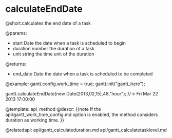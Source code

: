 calculateEndDate
=============
@short:calculates the end date of a task 

@params:
- start	Date	the date when a task is scheduled to begin
- duration	number	 the duration of a task
- unit	string	the time unit of the duration

@returns:
- end_date	Date	the date when a task is scheduled to be completed

	
@example:
gantt.config.work_time = true;
gantt.init("gantt_here");
 
gantt.calculateEndDate(new Date(2013,02,15),48,"hour");  //-> Fri Mar 22 2013 17:00:00


@template:	api_method
@descr:
{{note
If the api/gantt_work_time_config.md option is enabled, the method considers duration as working time. 
}}

@relatedapi:
	api/gantt_calculateduration.md
    api/gantt_calculatetasklevel.md